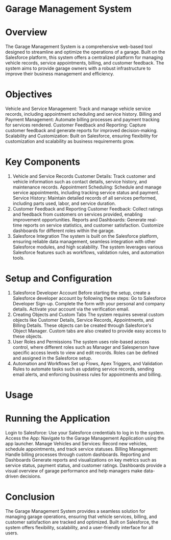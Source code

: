 # Garage Management System
# Overview
The Garage Management System is a comprehensive web-based tool designed to streamline and optimize the operations of a garage. Built on the Salesforce platform, this system offers a centralized platform for managing vehicle records, service appointments, billing, and customer feedback. The system aims to provide garage owners with a robust infrastructure to improve their business management and efficiency.

# Objectives
Vehicle and Service Management: Track and manage vehicle service records, including appointment scheduling and service history.
Billing and Payment Management: Automate billing processes and payment tracking for services rendered.
Customer Feedback and Reporting: Capture customer feedback and generate reports for improved decision-making.
Scalability and Customization: Built on Salesforce, ensuring flexibility for customization and scalability as business requirements grow.

# Key Components
1. Vehicle and Service Records
Customer Details: Track customer and vehicle information such as contact details, service history, and maintenance records.
Appointment Scheduling: Schedule and manage service appointments, including tracking service status and payment.
Service History: Maintain detailed records of all services performed, including parts used, labor, and service duration.
2. Customer Feedback and Reporting
Customer Feedback: Collect ratings and feedback from customers on services provided, enabling improvement opportunities.
Reports and Dashboards: Generate real-time reports on service statistics, and customer satisfaction. Customize dashboards for different roles within the garage.
3. Salesforce Integration
The system is built on the Salesforce platform, ensuring reliable data management, seamless integration with other Salesforce modules, and high scalability. The system leverages various Salesforce features such as workflows, validation rules, and automation tools.

# Setup and Configuration
1. Salesforce Developer Account
Before starting the setup, create a Salesforce developer account by following these steps:
Go to Salesforce Developer Sign-up.
Complete the form with your personal and company details.
Activate your account via the verification email.
2. Creating Objects and Custom Tabs
The system requires several custom objects like Customer Details, Service Records, Appointments, and Billing Details. These objects can be created through Salesforce's Object Manager. Custom tabs are also created to provide easy access to these objects.
3. User Roles and Permissions
The system uses role-based access control, where different roles such as Manager and Salesperson have specific access levels to view and edit records. Roles can be defined and assigned in the Salesforce setup.
4. Automation and Workflows
Set up Flows, Apex Triggers, and Validation Rules to automate tasks such as updating service records, sending email alerts, and enforcing business rules for appointments and billing.

# Usage
# Running the Application
Login to Salesforce: Use your Salesforce credentials to log in to the system.
Access the App: Navigate to the Garage Management Application using the app launcher.
Manage Vehicles and Services: Record new vehicles, schedule appointments, and track service statuses.
Billing Management: Handle billing processes through custom dashboards.
Reporting and Dashboards
Generate reports and visualizations on key metrics such as service status, payment status, and customer ratings. Dashboards provide a visual overview of garage performance and help managers make data-driven decisions.

# Conclusion
The Garage Management System provides a seamless solution for managing garage operations, ensuring that vehicle services, billing, and customer satisfaction are tracked and optimized. Built on Salesforce, the system offers flexibility, scalability, and a user-friendly interface for all users.
